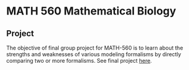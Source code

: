 # MATH 560 Mathematical Biology

## Project
The objective of final group project for MATH-560 is to learn about the strengths and weaknesses of various modeling formalisms by directly comparing two or more formalisms. See final project [here](https://github.com/mattfaltyn/MATH-560/tree/main/project).
